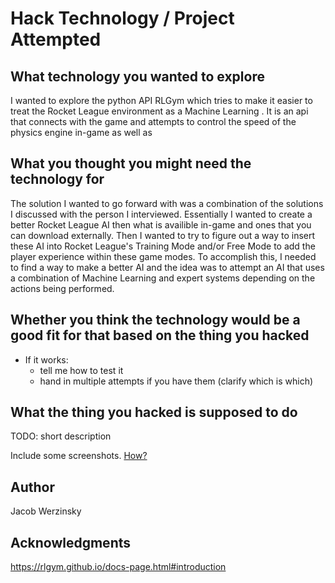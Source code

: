 # Hack Technology / Project Attempted


## What technology you wanted to explore

I wanted to explore the python API RLGym which tries to make it easier to treat the Rocket League environment as a Machine Learning . It is an api that connects with the game and attempts to control the speed of the physics engine in-game as well as 

## What you thought you might need the technology for

The solution I wanted to go forward with was a combination of the solutions I discussed with the person I interviewed. Essentially I wanted to create a better Rocket League AI then what is availible in-game and ones that you can download externally. Then I wanted to try to figure out a way to insert these AI into Rocket League's Training Mode and/or Free Mode to add the player experience within these game modes. To accomplish this, I needed to find a way to make a better AI and the idea was to attempt an AI that uses a combination of Machine Learning and expert systems depending on the actions being performed. 

## Whether you think the technology would be a good fit for that based on the thing you hacked

* If it works:
  - tell me how to test it
  - hand in multiple attempts if you have them (clarify which is which)


## What the thing you hacked is supposed to do
TODO: short description 

Include some screenshots.
[How?](https://help.github.com/articles/about-readmes/#relative-links-and-image-paths-in-readme-files)


## Author

Jacob Werzinsky

## Acknowledgments

https://rlgym.github.io/docs-page.html#introduction
